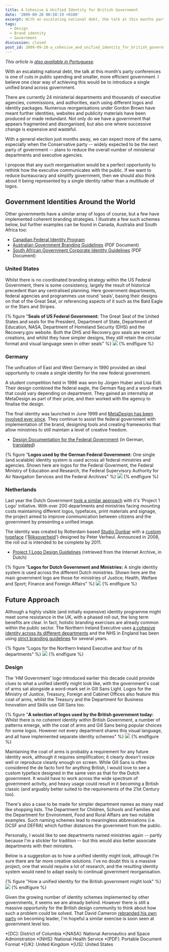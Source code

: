 ```yaml
---
title: A Cohesive & Unified Identity for British Government
date: '2009-09-28 00:50:19 +0100'
excerpt: With an escalating national debt, the talk at this months party conferences is of cuts to public spending and smaller, more efficient government. I believe one clear way of achieving this would be to introduce a single unified brand across government.
tags:
  - Design
  - Brand identity
  - Government
discussion: closed
post_id: 2009-09-28-a_cohesive_and_unified_identity_for_british_government
---
```

*This article is [also available in Portuguese][br-pt].*

With an escalating national debt, the talk at this month's party conferences is one of cuts in public spending and smaller, more efficient government. I believe one clear way of achieving this would be to introduce a single unified brand across government.

There are currently 24 ministerial departments and thousands of executive agencies, commissions, and authorities, each using different logos and identity packages. Numerous reorganisations under Gordon Brown have meant further identities, websites and publicity materials have been produced or made redundant. Not only do we have a government that appears fragmented and disorganised, but also one where successive change is expensive and wasteful.

With a general election just months away, we can expect more of the same, especially when the Conservative party -- widely expected to be the next party of government -- plans to reduce the overall number of ministerial departments and executive agencies.

I propose that any such reorganisation would be a perfect opportunity to rethink how the executive communicates with the public. If we want to reduce bureaucracy and simplify government, then we should also think about it being represented by a single identity rather than a multitude of logos.

## Government Identities Around the World
Other governments have a similar array of logos of course, but a few have implemented coherent branding strategies. I illustrate a few such schemes below, but further examples can be found in Canada, Australia and South Africa too:

* [Canadian Federal Identity Program](http://www.tbs-sct.gc.ca/fip-pcim/index-eng.asp)
* [Australian Government Branding Guidelines](http://www.pmc.gov.au/guidelines/docs/design_guidelines_PMC.pdf) (PDF Document)
* [South African Government Corporate Identity Guidelines](http://www.gcis.gov.za/services/govt/corpid.pdf) (PDF Document)

### United States
Whilst there is no coordinated branding strategy within the US Federal Government, there is some consistency, largely the result of historical precedent than any centralised planning. Here government departments, federal agencies and programmes use round 'seals', basing their designs on that of the Great Seal, or referencing aspects of it such as the Bald Eagle or the Stars and Stripes.

{% figure "**Seals of US Federal Government:** The Great Seal of the United States and seals for the President, Department of State, Department of Education, NASA, Department of Homeland Security (DHS) and the Recovery.gov website. Both the DHS and Recovery.gov seals are recent creations, and whilst they have simpler designs, they still retain the circular format and visual language seen in other seals" %}
![](/assets/images/2009/09/usgovernmentseals.png)
{% endfigure %}

### Germany
The unification of East and West Germany in 1990 provided an ideal opportunity to create a single identity for the new federal government.

A student competition held in 1996 was won by Jürgen Huber and Lisa Eidt. Their design combined the federal eagle, the German flag and a word-mark that could vary depending on department. They gained an internship at MetaDesign as part of their prize, and then worked with the agency to finalise the design.

The final identity was launched in June 1999 and [MetaDesign has been involved ever since][1]. They continue to assist the federal government with implementation of the brand, designing tools and creating frameworks that allow ministries to still maintain a level of creative freedom.

* [Design Documentation for the Federal Government](http://styleguide.bundesregierung.de/) (in German, [translated](http://www.systranet.com/turl/?systranuid=aHR0cC1zdHlsZWd1aWRlLmJ1bmRlc3JlZ2llcnVuZy5kZS9kZV9lbg==))

{% figure "**Logos used by the German Federal Government:** One single (and scalable) identity system is used across all federal ministries and agencies. Shown here are logos for the Federal Goverment, the Federal Ministry of Education and Research, the Federal Supervisory Authority for Air Navigation Services and the Federal Archives" %}
![](/assets/images/2009/09/germangovernment.png)
{% endfigure %}

### Netherlands
Last year the Dutch Government [took a similar approach][2] with it's 'Project 1 Logo' initiative. With over 200 departments and ministries facing mounting costs maintaining different logos, typefaces, print materials and signage, the project aimed to improve communication between citizens and the government by presenting a unified image.

The identity was created by Rotterdam based [Studio Dunbar][3] with a [custom typeface][4] ('[Rijksoverheid][5]') designed by Peter Verheul. Announced in 2008, the roll out is intended to be complete by 2011.

* [Project 1 Logo Design Guidelines](http://web.archive.org/web/20110228221006/http://rijkshuisstijl.communicatieplein.nl/) (retrieved from the Internet Archive, in Dutch)

{% figure "**Logos for Dutch Government and Ministries:** A single identity system is used across the different Dutch ministries. Shown here are the main government logo are those for ministries of Justice; Health, Welfare and Sport; Finance and Foreign Affairs" %}
![](/assets/images/2009/09/dutchgovernment.png)
{% endfigure %}

## Future Approach

Although a highly visible (and initially expensive) identity programme might meet some resistance in the UK, with a phased roll out, the long term benefits are clear. In fact, holistic branding exercises are already common within the public sector. The Northern Ireland Executive uses [a cohesive identity across its different departments][6] and the NHS in England has been using [strict branding guidelines][7] for several years.

{% figure "Logos for the Northern Ireland Executive and four of its departments" %}
![](/assets/images/2009/09/niexecutive.png)
{% endfigure %}

### Design
The 'HM Government' logo introduced earlier this decade could provide clues to what a unified identify might look like, with the government's coat of arms sat alongside a word-mark set in Gill Sans Light. Logos for the Ministry of Justice, Treasury, Foreign and Cabinet Offices also feature this coat of arms, whilst the Treasury and the Department for Business Innovation and Skills use Gill Sans too.

{% figure "**A selection of logos used by the British government today:** Whilst there is no coherent identity within British Government, a number of patterns emerge, with the coat of arms and Gill Sans being popular choices for some logos. However not every department shares this visual language, and all have implemented separate identity schemes" %}
![](/assets/images/2009/09/ukgovernmentnow.png)
{% endfigure %}

Maintaining the coat of arms is probably a requirement for any future identity work, although it requires simplification; it clearly doesn't resize well or reproduce cleanly enough on screen. While Gill Sans is often considered the de facto font for anything British, I would love to see a custom typeface designed in the same vein as that for the Dutch government. It would have to work across the wide spectrum of government activity, and heavy usage could result in it becoming a British classic (and arguably better suited to the requirements of the 21st Century too).

There's also a case to be made for simpler department names as many read like shopping lists. The Department for Children, Schools and Families and the Department for Environment, Food and Rural Affairs are two notable examples. Such naming schemes lead to meaningless abbreviations (i.e. DCSF and DEFRA) which further distances the government from the public.

Personally, I would like to see departments named ministries again -- partly because I'm a stickler for tradition -- but this would also better associate departments with their ministers.

Below is a suggestion as to how a unified identity might look, although I'm sure there are far more creative solutions. I've no doubt this is a massive project, one that would require a lot of research, and the resulting identity system would need to adapt easily to continual government reorganisation.

{% figure "How a unified identity for the British government might look" %}
![](/assets/images/2009/09/ukgovernmentproposal.png)
{% endfigure %}

Given the growing number of identity schemes implemented by other governments, it seems we are already behind. However there is still a massive opportunity for the British design community to think about how such a problem could be solved. That David Cameron [rebranded his own party][8] on becoming leader, I'm hopeful a similar exercise is soon seen at government level too.

[br-pt]: http://logobr.org/branding/design-governamental-uma-identidade-coesa-e-unificada-para-o-governo-britanico/
[1]: http://www.metadesign.de/html/en/2381.html
[2]: http://www.design.nl/item/new_logo_for_the_dutch_national_government
[3]: http://www.studiodumbar.com/
[4]: http://www.designworkplan.com/typography-fonts/rijksoverheid-sans-serif.htm
[5]: http://www.farhill.nl/01_typefaces/Rijksoverheid.html
[6]: http://www.northernireland.gov.uk/index/gov.htm
[7]: http://www.nhsidentity.nhs.uk/
[8]: http://news.bbc.co.uk/1/hi/uk_politics/5348630.stm

*[DC]: District of Columbia
*[NASA]: National Aeronautics and Space Administration
*[NHS]: National Health Service
*[PDF]: Portable Document Format
*[UK]: United Kingdom
*[US]: United States